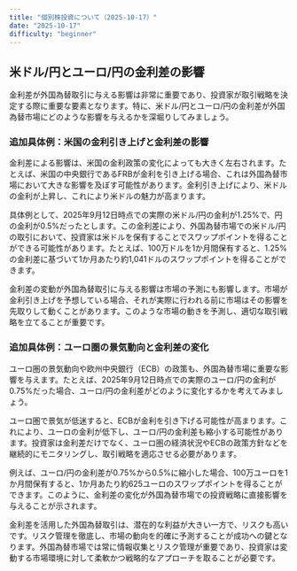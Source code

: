 ```yaml
---
title: "個別株投資について（2025-10-17）"
date: "2025-10-17"
difficulty: "beginner"
---
```


## 米ドル/円とユーロ/円の金利差の影響

金利差が外国為替取引に与える影響は非常に重要であり、投資家が取引戦略を決定する際に重要な要素となります。特に、米ドル/円とユーロ/円の金利差が外国為替市場にどのような影響を与えるかを深堀りしてみましょう。

### 追加具体例：米国の金利引き上げと金利差の影響

金利差による影響は、米国の金利政策の変化によっても大きく左右されます。たとえば、米国の中央銀行であるFRBが金利を引き上げる場合、これは外国為替市場において大きな影響を及ぼす可能性があります。金利引き上げにより、米ドルの金利が上昇し、これにより米ドルの魅力が高まります。

具体例として、2025年9月12日時点での実際の米ドル/円の金利が1.25%で、円の金利が0.5%だったとします。この金利差により、外国為替市場での米ドル/円の取引において、投資家は米ドルを保有することでスワップポイントを得ることができる可能性があります。たとえば、100万ドルを1か月間保有すると、1.25%の金利差に基づいて1か月あたり約1,041ドルのスワップポイントを得ることができます。

金利差の変動が外国為替取引に与える影響は市場の予測にも影響します。市場が金利引き上げを予想している場合、それが実際に行われる前に市場はその影響を先取りして動くことがあります。このような市場の動きを予測し、適切な取引戦略を立てることが重要です。

### 追加具体例：ユーロ圏の景気動向と金利差の変化

ユーロ圏の景気動向や欧州中央銀行（ECB）の政策も、外国為替市場に重要な影響を与えます。たとえば、2025年9月12日時点での実際のユーロ/円の金利が0.75%だった場合、ユーロ/円の金利差がどのように変化するかを考えてみましょう。

ユーロ圏で景気が低迷すると、ECBが金利を引き下げる可能性が高まります。これにより、ユーロの金利が低下し、ユーロ/円の金利差も縮小する可能性があります。投資家は金利差だけでなく、ユーロ圏の経済状況やECBの政策方針などを継続的にモニタリングし、取引戦略を適応させる必要があります。

例えば、ユーロ/円の金利差が0.75%から0.5%に縮小した場合、100万ユーロを1か月間保有すると、1か月あたり約625ユーロのスワップポイントを得ることができます。このように、金利差の変化が外国為替市場での投資戦略に直接影響を与えることが示されます。

金利差を活用した外国為替取引は、潜在的な利益が大きい一方で、リスクも高いです。リスク管理を徹底し、市場の動向を的確に予測することが成功への鍵となります。外国為替市場では常に情報収集とリスク管理が重要であり、投資家は変動する市場環境に対して柔軟かつ戦略的なアプローチを取ることが必要です。
